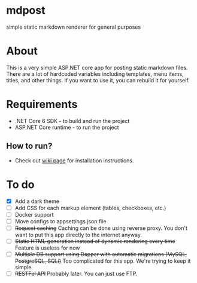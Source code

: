 # mdpost  
simple static markdown renderer for general purposes
# About
This is a very simple ASP.NET core app for posting static markdown files.  
There are a lot of hardcoded variables including templates, menu items, titles, and other things. If you want to use it, you can rebuild it for yourself.  
# Requirements
- .NET Core 6 SDK - to build and run the project  
- ASP.NET Core runtime - to run the project  
## How to run?
- Check out [wiki page](https://github.com/the1mason/mdpost/wiki) for installation instructions.
  
# To do  

  - [x] Add a dark theme
  - [ ] Add CSS for each markup element (tables, checkboxes, etc.)
  - [ ] Docker support
  - [ ] Move configs to appsettings.json file
  - [ ] ~~Request caching~~ Caching can be done using reverse proxy. You don't want to put this app directly to the internet anyway.
  - [ ] ~~Static HTML generation instead of dynamic rendering every time~~ Feature is useless for now
  - [ ] ~~Multiple DB support using Dapper with automatic migrations (MySQL, PostgreSQL, SQLi)~~ Too complicated for this app. We're trying to keep it simple
  - [ ] ~~RESTFul API~~ Probably later. You can just use FTP.
